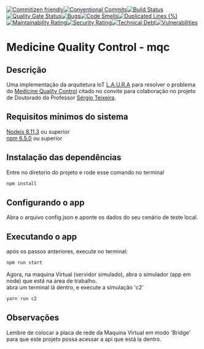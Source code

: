 [![Commitizen friendly](https://img.shields.io/badge/commitizen-friendly-brightgreen.svg)](http://commitizen.github.io/cz-cli/)[![Conventional Commits](https://img.shields.io/badge/Conventional%20Commits-1.0.0-yellow.svg)](https://conventionalcommits.org)[![Build Status](https://travis-ci.org/NaturesProphet/LAURA-ARCHITECTURE.svg?branch=master)](https://travis-ci.org/NaturesProphet/LAURA-ARCHITECTURE)[![Quality Gate Status](https://sonarcloud.io/api/project_badges/measure?project=mqc&metric=alert_status)](https://sonarcloud.io/dashboard?id=mqc)[![Bugs](https://sonarcloud.io/api/project_badges/measure?project=mqc&metric=bugs)](https://sonarcloud.io/dashboard?id=mqc)[![Code Smells](https://sonarcloud.io/api/project_badges/measure?project=mqc&metric=code_smells)](https://sonarcloud.io/dashboard?id=mqc)[![Duplicated Lines (%)](https://sonarcloud.io/api/project_badges/measure?project=mqc&metric=duplicated_lines_density)](https://sonarcloud.io/dashboard?id=mqc)[![Maintainability Rating](https://sonarcloud.io/api/project_badges/measure?project=mqc&metric=sqale_rating)](https://sonarcloud.io/dashboard?id=mqc)[![Security Rating](https://sonarcloud.io/api/project_badges/measure?project=mqc&metric=security_rating)](https://sonarcloud.io/dashboard?id=mqc)[![Technical Debt](https://sonarcloud.io/api/project_badges/measure?project=mqc&metric=sqale_index)](https://sonarcloud.io/dashboard?id=mqc)[![Vulnerabilities](https://sonarcloud.io/api/project_badges/measure?project=mqc&metric=vulnerabilities)](https://sonarcloud.io/dashboard?id=mqc)

# Medicine Quality Control - mqc

## Descrição
Uma implementação da arquitetura IoT [L.A.U.R.A](https://laura-architecture.github.io/) para resolver o problema do [Medicine Quality Control](https://bit.ly/2TOp6lI) citado no convite para colaboração no projeto de Doutorado do Professor [Sérgio Teixeira](http://www.multicast.com.br/sergio/).

## Requisitos mínimos do sistema

<a href="https://nodejs.org/en/">Nodejs 8.11.3</a> ou superior  
<a href="https://nodejs.org/en/">npm 6.5.0</a> ou superior  

## Instalação das dependências
Entre no diretorio do projeto e rode esse comando no terminal
```bash
npm install
```

## Configurando o app
Abra o arquivo config.json e aponte os dados do seu cenário de teste local.

## Executando o app
após os passos anteriores, execute no terminal:

```bash
npm run start
```

Agora, na maquina Virtual (servidor simulado), abra o simulador (app em node) que está na area de trabalho.  
abra um terminal lá dentro, e execute a simulação 'c2'
```bash
yarn run c2
```

## Observações
Lembre de colocar a placa de rede da Maquina Virtual em modo 'Bridge' para que este projeto possa acessar a api que está la dentro.